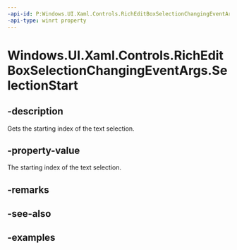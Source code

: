```yaml
---
-api-id: P:Windows.UI.Xaml.Controls.RichEditBoxSelectionChangingEventArgs.SelectionStart
-api-type: winrt property
---
```


<!-- Property syntax.
public int SelectionStart { get; }
-->

# Windows.UI.Xaml.Controls.RichEditBoxSelectionChangingEventArgs.SelectionStart

## -description

Gets the starting index of the text selection.

## -property-value

The starting index of the text selection.

## -remarks

## -see-also

## -examples

